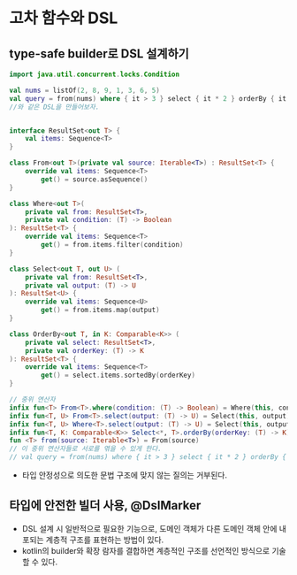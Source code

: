 # 고차 함수와 DSL

## type-safe builder로 DSL 설계하기

````kotlin
import java.util.concurrent.locks.Condition

val nums = listOf(2, 8, 9, 1, 3, 6, 5)
val query = from(nums) where { it > 3 } select { it * 2 } orderBy { it }
//와 같은 DSL을 만들어보자.


interface ResultSet<out T> {
    val items: Sequence<T>
}

class From<out T>(private val source: Iterable<T>) : ResultSet<T> {
    override val items: Sequence<T>
        get() = source.asSequence()
}

class Where<out T>(
    private val from: ResultSet<T>,
    private val condition: (T) -> Boolean
): ResultSet<T> {
    override val items: Sequence<T>
        get() = from.items.filter(condition)
}

class Select<out T, out U> (
    private val from: ResultSet<T>,
    private val output: (T) -> U
): ResultSet<U> {
    override val items: Sequence<U>
        get() = from.items.map(output)
}

class OrderBy<out T, in K: Comparable<K>> (
    private val select: ResultSet<T>,
    private val orderKey: (T) -> K
): ResultSet<T> {
    override val items: Sequence<T>
        get() = select.items.sortedBy(orderKey)
}

// 중위 연산자
infix fun<T> From<T>.where(condition: (T) -> Boolean) = Where(this, condition)
infix fun<T, U> From<T>.select(output: (T) -> U) = Select(this, output)
infix fun<T, U> Where<T>.select(output: (T) -> U) = Select(this, output)
infix fun<T, K: Comparable<K>> Select<*, T>.orderBy(orderKey: (T) -> K) = OrderBy(this, orderKey)
fun <T> from(source: Iterable<T>) = From(source)
// 이 중위 연산자들로 서로를 엮을 수 있게 한다.
// val query = from(nums) where { it > 3 } select { it * 2 } orderBy { it }
````

- 타입 안정성으로 의도한 문법 구조에 맞지 않는 질의는 거부된다.

## 타입에 안전한 빌더 사용, @DslMarker
- DSL 설계 시 일반적으로 필요한 기능으로, 도메인 객체가 다른 도메인 객체 안에 내포되는 계층적 구조를 표현하는 방법이 있다.
- kotlin의 builder와 확장 람자를 결합하면 계층적인 구조를 선언적인 방식으로 기술할 수 있다.

